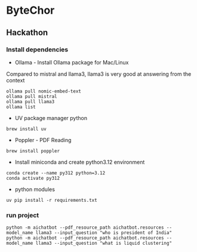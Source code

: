 # ByteChor

## Hackathon

### Install dependencies

* Ollama - Install Ollama package for Mac/Linux

Compared to mistral and llama3, llama3 is very good at answering from the context

```shell
ollama pull nomic-embed-text
ollama pull mistral
ollama pull llama3
ollama list
```

* UV package manager python
```shell
brew install uv
```

* Poppler - PDF Reading

```shell
brew install poppler
```

* Install miniconda and create python3.12 environment

```shell
conda create --name py312 python=3.12
conda activate py312
```

* python modules

```shell
uv pip install -r requirements.txt
```

### run project

```shell
python -m aichatbot --pdf_resource_path aichatbot.resources --model_name llama3 --input_question "who is president of India"
python -m aichatbot --pdf_resource_path aichatbot.resources --model_name llama3 --input_question "what is liquid clustering"
```
